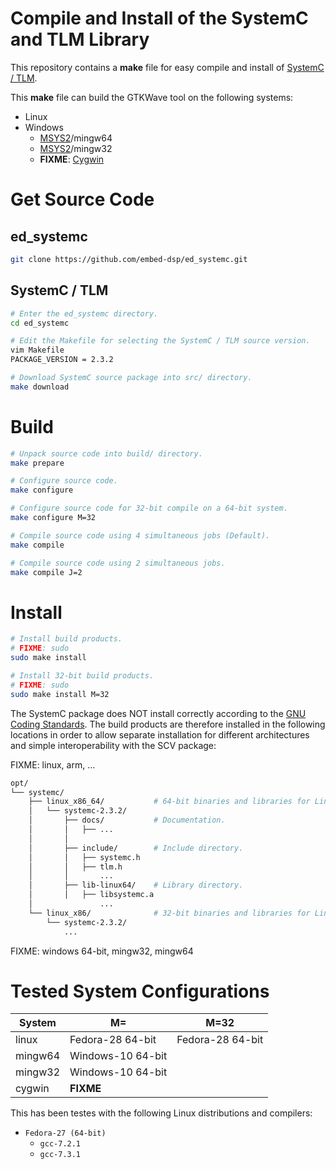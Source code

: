 
# Compile and Install of the SystemC and TLM Library

This repository contains a **make** file for easy compile and install of [SystemC / TLM](http://www.accellera.org/downloads/standards/systemc).

This **make** file can build the GTKWave tool on the following systems:
* Linux
* Windows
    * [MSYS2](https://www.msys2.org)/mingw64
    * [MSYS2](https://www.msys2.org)/mingw32
    * **FIXME**: [Cygwin](https://www.cygwin.com)

# Get Source Code

## ed_systemc

```bash
git clone https://github.com/embed-dsp/ed_systemc.git
```

## SystemC / TLM

```bash
# Enter the ed_systemc directory.
cd ed_systemc

# Edit the Makefile for selecting the SystemC / TLM source version.
vim Makefile
PACKAGE_VERSION = 2.3.2
```

```bash
# Download SystemC source package into src/ directory.
make download
```


# Build

```bash
# Unpack source code into build/ directory.
make prepare
```

```bash
# Configure source code.
make configure

# Configure source code for 32-bit compile on a 64-bit system.
make configure M=32
```

```bash
# Compile source code using 4 simultaneous jobs (Default).
make compile

# Compile source code using 2 simultaneous jobs.
make compile J=2
```


# Install

```bash
# Install build products.
# FIXME: sudo
sudo make install

# Install 32-bit build products.
# FIXME: sudo
sudo make install M=32
```


The SystemC package does NOT install correctly according to the
[GNU Coding Standards](https://www.gnu.org/prep/standards/standards.html).
The build products are therefore installed in the following locations in order 
to allow separate installation for different architectures and simple 
interoperability with the SCV package:

FIXME: linux, arm, ...
```bash
opt/
└── systemc/
    ├── linux_x86_64/           # 64-bit binaries and libraries for Linux
    │   └── systemc-2.3.2/
    │       ├── docs/           # Documentation.
    │       │   ├── ...
    │       │
    │       ├── include/        # Include directory.
    │       │   ├── systemc.h
    │       │   ├── tlm.h
    │       │       ...
    │       ├── lib-linux64/    # Library directory.
    │       │   ├── libsystemc.a
    │               ...
    └── linux_x86/              # 32-bit binaries and libraries for Linux
        └── systemc-2.3.2/
            ...
```

FIXME: windows 64-bit, mingw32, mingw64


# Tested System Configurations

System  | M=                | M=32  
--------|-------------------|-------------------
linux   | Fedora-28 64-bit  | Fedora-28 64-bit
mingw64 | Windows-10 64-bit |
mingw32 | Windows-10 64-bit |
cygwin  | **FIXME**         |

This has been testes with the following Linux distributions and compilers:
* `Fedora-27 (64-bit)`
    * `gcc-7.2.1`
    * `gcc-7.3.1`
